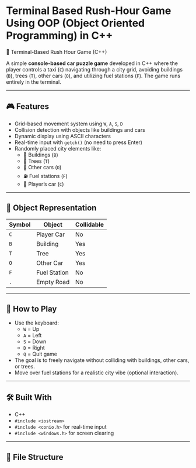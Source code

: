 # Terminal Based Rush-Hour Game Using OOP (Object Oriented Programming) in C++
🚦 Terminal-Based Rush Hour Game (C++)

A simple **console-based car puzzle game** developed in C++ where the player controls a taxi (`C`) navigating through a city grid, avoiding buildings (`B`), trees (`T`), other cars (`O`), and utilizing fuel stations (`F`). The game runs entirely in the terminal.

---

## 🎮 Features

- Grid-based movement system using `W`, `A`, `S`, `D`
- Collision detection with objects like buildings and cars
- Dynamic display using ASCII characters
- Real-time input with `getch()` (no need to press Enter)
- Randomly placed city elements like:
  - 🏢 Buildings (`B`)
  - 🌳 Trees (`T`)
  - 🚗 Other cars (`O`)
  - ⛽ Fuel stations (`F`)
  - 🚕 Player’s car (`C`)

---

## 🧱 Object Representation

| Symbol | Object        | Collidable |
|--------|---------------|------------|
| `C`    | Player Car    | No         |
| `B`    | Building       | Yes        |
| `T`    | Tree           | Yes        |
| `O`    | Other Car      | Yes        |
| `F`    | Fuel Station   | No         |
| `.`    | Empty Road     | No         |

---

## 🧩 How to Play

- Use the keyboard:
  - `W` = Up
  - `A` = Left
  - `S` = Down
  - `D` = Right
  - `Q` = Quit game
- The goal is to freely navigate without colliding with buildings, other cars, or trees.
- Move over fuel stations for a realistic city vibe (optional interaction).

---

## 🛠️ Built With

- C++
- `#include <iostream>`
- `#include <conio.h>` for real-time input
- `#include <windows.h>` for screen clearing

---

## 📁 File Structure

